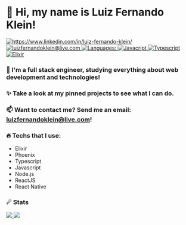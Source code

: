 # 👋 Hi, my name is Luiz Fernando Klein!
<p align="left">
  <a href="https://www.linkedin.com/in/luiz-fernando-klein/">
    <img alt="https://www.linkedin.com/in/luiz-fernando-klein/" src="https://img.shields.io/badge/Luiz%20Fernando-9000FE?style=flat-square&logo=linkedin&logoColor=white" />
  </a>
  <a href="mailto:luizfernandoklein@live.com">
    <img alt="luizfernandoklein@live.com" src="https://img.shields.io/badge/luizfernandoklein@live.com-9000FE?style=flat-square&logo=gmail&logoColor=white" />
  </a>
  <a href="#">
    <img alt="Languages:" src="https://img.shields.io/badge/Languages:-9000FE?style=flat-square&logoColor=white" />
  </a>
  <a href="#">
    <img alt="Javacript" src="https://img.shields.io/badge/-9000FE?style=flat-square&logo=javascript&logoColor=white" />
  </a>
  <a href="#">
    <img alt="Typescript" src="https://img.shields.io/badge/-9000FE?style=flat-square&logo=typescript&logoColor=white" />
  </a>
  <a href="#">
    <img alt="Elixir" src="https://img.shields.io/badge/-9000FE?style=flat-square&logo=elixir&logoColor=white" />
  </a>
</p>

### 🔭 I'm a full stack engineer, studying everything about web development and technologies!

### ✨ Take a look at my pinned projects to see what I can do.

### 📫 Want to contact me? Send me an email: **luizfernandoklein@live.com**!

### 🔥 Techs that I use:

- Elixir
- Phoenix
- Typescript
- Javascript
- Node.js
- ReactJS
- React Native

### ☄ Stats

<a href="#">
  <img src="https://github-readme-stats.vercel.app/api?username=LuizFerK&bg_color=45,4776E6,8E54E9&text_color=fff&title_color=fff&border_radius=10" />
</a>

<a href="#">
  <img src="https://github-readme-stats.vercel.app/api/top-langs/?username=LuizFerK&hide=Java&layout=compact&bg_color=45,4776E6,8E54E9&text_color=fff&title_color=fff&border_radius=10" />
</a>
